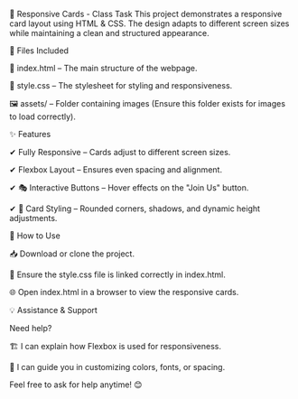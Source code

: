 🎴 Responsive Cards - Class Task
This project demonstrates a responsive card layout using HTML & CSS. 
The design adapts to different screen sizes while maintaining a clean and structured appearance.

📂 Files Included

📄 index.html – The main structure of the webpage.

🎨 style.css – The stylesheet for styling and responsiveness.

🖼 assets/ – Folder containing images (Ensure this folder exists for images to load correctly).

✨ Features

✔ Fully Responsive – Cards adjust to different screen sizes.

✔ Flexbox Layout – Ensures even spacing and alignment.

✔ 🎭 Interactive Buttons – Hover effects on the "Join Us" button.

✔ 📌 Card Styling – Rounded corners, shadows, and dynamic height adjustments.

🚀 How to Use

📥 Download or clone the project.

🔗 Ensure the style.css file is linked correctly in index.html.

🌐 Open index.html in a browser to view the responsive cards.

💡 Assistance & Support

Need help?

🏗 I can explain how Flexbox is used for responsiveness.

🎨 I can guide you in customizing colors, fonts, or spacing.

Feel free to ask for help anytime! 😊

